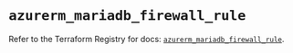 # `azurerm_mariadb_firewall_rule`

Refer to the Terraform Registry for docs: [`azurerm_mariadb_firewall_rule`](https://registry.terraform.io/providers/hashicorp/azurerm/3.110.0/docs/resources/mariadb_firewall_rule).
